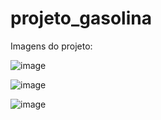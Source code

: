 # projeto_gasolina

Imagens do projeto:

![image](https://github.com/Wesley-Dutra/Projeto_gasolina/assets/72281650/859b9374-4fc7-4b15-b208-60f8b703bfa7)

![image](https://github.com/Wesley-Dutra/Projeto_gasolina/assets/72281650/bac2e7e3-35b9-4fd3-bcaf-ebceb554916c)

![image](https://github.com/Wesley-Dutra/Projeto_gasolina/assets/72281650/ddd574e9-3b2d-448e-bbcf-aba1e1e81c5d)
